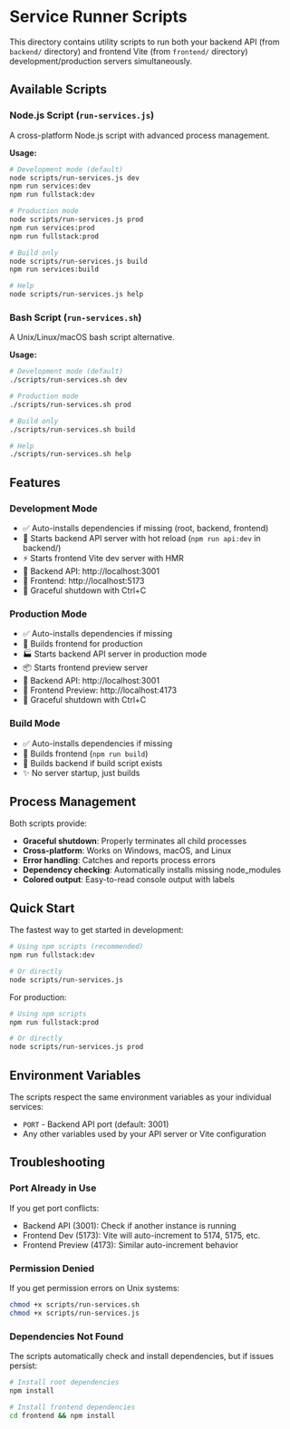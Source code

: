 # Service Runner Scripts

This directory contains utility scripts to run both your backend API (from `backend/` directory) and frontend Vite (from `frontend/` directory) development/production servers simultaneously.

## Available Scripts

### Node.js Script (`run-services.js`)

A cross-platform Node.js script with advanced process management.

**Usage:**

```bash
# Development mode (default)
node scripts/run-services.js dev
npm run services:dev
npm run fullstack:dev

# Production mode
node scripts/run-services.js prod
npm run services:prod
npm run fullstack:prod

# Build only
node scripts/run-services.js build
npm run services:build

# Help
node scripts/run-services.js help
```

### Bash Script (`run-services.sh`)

A Unix/Linux/macOS bash script alternative.

**Usage:**

```bash
# Development mode (default)
./scripts/run-services.sh dev

# Production mode
./scripts/run-services.sh prod

# Build only
./scripts/run-services.sh build

# Help
./scripts/run-services.sh help
```

## Features

### Development Mode

- ✅ Auto-installs dependencies if missing (root, backend, frontend)
- 🚀 Starts backend API server with hot reload (`npm run api:dev` in backend/)
- ⚡ Starts frontend Vite dev server with HMR
- 🔗 Backend API: http://localhost:3001
- 🔗 Frontend: http://localhost:5173
- 🛑 Graceful shutdown with Ctrl+C

### Production Mode

- ✅ Auto-installs dependencies if missing
- 🔨 Builds frontend for production
- 🏭 Starts backend API server in production mode
- 📦 Starts frontend preview server
- 🔗 Backend API: http://localhost:3001
- 🔗 Frontend Preview: http://localhost:4173
- 🛑 Graceful shutdown with Ctrl+C

### Build Mode

- ✅ Auto-installs dependencies if missing
- 🎨 Builds frontend (`npm run build`)
- 🔧 Builds backend if build script exists
- ✨ No server startup, just builds

## Process Management

Both scripts provide:

- **Graceful shutdown**: Properly terminates all child processes
- **Cross-platform**: Works on Windows, macOS, and Linux
- **Error handling**: Catches and reports process errors
- **Dependency checking**: Automatically installs missing node_modules
- **Colored output**: Easy-to-read console output with labels

## Quick Start

The fastest way to get started in development:

```bash
# Using npm scripts (recommended)
npm run fullstack:dev

# Or directly
node scripts/run-services.js
```

For production:

```bash
# Using npm scripts
npm run fullstack:prod

# Or directly
node scripts/run-services.js prod
```

## Environment Variables

The scripts respect the same environment variables as your individual services:

- `PORT` - Backend API port (default: 3001)
- Any other variables used by your API server or Vite configuration

## Troubleshooting

### Port Already in Use

If you get port conflicts:

- Backend API (3001): Check if another instance is running
- Frontend Dev (5173): Vite will auto-increment to 5174, 5175, etc.
- Frontend Preview (4173): Similar auto-increment behavior

### Permission Denied

If you get permission errors on Unix systems:

```bash
chmod +x scripts/run-services.sh
chmod +x scripts/run-services.js
```

### Dependencies Not Found

The scripts automatically check and install dependencies, but if issues persist:

```bash
# Install root dependencies
npm install

# Install frontend dependencies
cd frontend && npm install
```
